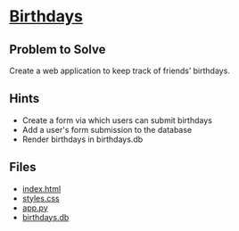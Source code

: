 # [Birthdays](https://cs50.harvard.edu/x/2024/psets/9/birthdays/)

## Problem to Solve

Create a web application to keep track of friends’ birthdays.

## Hints

- Create a form via which users can submit birthdays
- Add a user's form submission to the database
- Render birthdays in birthdays.db

## Files

- [index.html](index.html)
- [styles.css](static/styles.css)
- [app.py](app.py)
- [birthdays.db](birthdays.db)

